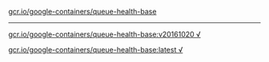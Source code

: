 [gcr.io/google-containers/queue-health-base](https://hub.docker.com/r/anjia0532/queue-health-base/tags/) 

----
[gcr.io/google-containers/queue-health-base:v20161020 √](https://hub.docker.com/r/anjia0532/queue-health-base/tags/)

[gcr.io/google-containers/queue-health-base:latest √](https://hub.docker.com/r/anjia0532/queue-health-base/tags/)

